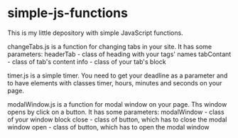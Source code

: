 # simple-js-functions
This is my little depository with simple JavaScript functions.

changeTabs.js is a function for changing tabs in your site. It has some parameters:
headerTab - class of heading with your tags' names
tabContant - class of tab's content
info - class of your tab's block

timer.js is a simple timer. You need to get your deadline as a parameter and to have elements with classes timer, hours, minutes and seconds on your page.

modalWindow.js is a function for modal window on your page. Ths window opens by click on a button. It has some parameters:
modalWindow - class of your window block
close - class of button, which has to close the modal window
open - class of button, which has to open the modal window
